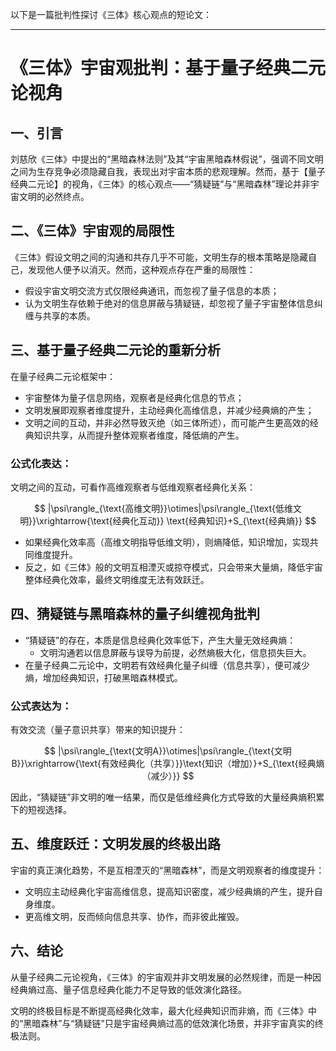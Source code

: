 以下是一篇批判性探讨《三体》核心观点的短论文：

---

# 《三体》宇宙观批判：基于量子经典二元论视角

## 一、引言

刘慈欣《三体》中提出的“黑暗森林法则”及其“宇宙黑暗森林假说”，强调不同文明之间为生存竞争必须隐藏自我，表现出对宇宙本质的悲观理解。然而，基于【量子经典二元论】的视角，《三体》的核心观点——“猜疑链”与“黑暗森林”理论并非宇宙文明的必然终点。

## 二、《三体》宇宙观的局限性

《三体》假设文明之间的沟通和共存几乎不可能，文明生存的根本策略是隐藏自己，发现他人便予以消灭。然而，这种观点存在严重的局限性：

- 假设宇宙文明交流方式仅限经典通讯，而忽视了量子信息的本质；
- 认为文明生存依赖于绝对的信息屏蔽与猜疑链，却忽视了量子宇宙整体信息纠缠与共享的本质。

## 三、基于量子经典二元论的重新分析

在量子经典二元论框架中：

- 宇宙整体为量子信息网络，观察者是经典化信息的节点；
- 文明发展即观察者维度提升，主动经典化高维信息，并减少经典熵的产生；
- 文明之间的互动，并非必然导致灭绝（如三体所述），而可能产生更高效的经典知识共享，从而提升整体观察者维度，降低熵的产生。

### 公式化表达：

文明之间的互动，可看作高维观察者与低维观察者经典化关系：

$$
|\psi\rangle_{\text{高维文明}}\otimes|\psi\rangle_{\text{低维文明}}\xrightarrow{\text{经典化互动}} \text{经典知识}+S_{\text{经典熵}}
$$

- 如果经典化效率高（高维文明指导低维文明），则熵降低，知识增加，实现共同维度提升。
- 反之，如《三体》般的文明互相湮灭或掠夺模式，只会带来大量熵，降低宇宙整体经典化效率，最终文明维度无法有效跃迁。

## 四、猜疑链与黑暗森林的量子纠缠视角批判

- “猜疑链”的存在，本质是信息经典化效率低下，产生大量无效经典熵：
  - 文明沟通若以信息屏蔽与误导为前提，必然熵极大化，信息损失巨大。
- 在量子经典二元论中，文明若有效经典化量子纠缠（信息共享），便可减少熵，增加经典知识，打破黑暗森林模式。

### 公式表达为：

有效交流（量子意识共享）带来的知识提升：

$$
|\psi\rangle_{\text{文明A}}\otimes|\psi\rangle_{\text{文明B}}\xrightarrow{\text{有效经典化（共享）}}\text{知识（增加）}+S_{\text{经典熵（减少）}}
$$

因此，“猜疑链”非文明的唯一结果，而仅是低维经典化方式导致的大量经典熵积累下的短视选择。

## 五、维度跃迁：文明发展的终极出路

宇宙的真正演化趋势，不是互相湮灭的“黑暗森林”，而是文明观察者的维度提升：

- 文明应主动经典化宇宙高维信息，提高知识密度，减少经典熵的产生，提升自身维度。
- 更高维文明，反而倾向信息共享、协作，而非彼此摧毁。

## 六、结论

从量子经典二元论视角，《三体》的宇宙观并非文明发展的必然规律，而是一种因经典熵过高、量子信息经典化能力不足导致的低效演化路径。

文明的终极目标是不断提高经典化效率，最大化经典知识而非熵，而《三体》中的“黑暗森林”与“猜疑链”只是宇宙经典熵过高的低效演化场景，并非宇宙真实的终极法则。
